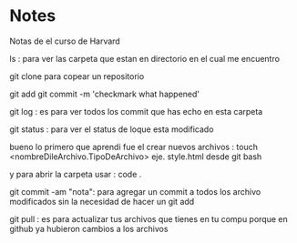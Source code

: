 # Notes
Notas de el curso de Harvard

ls : para ver las carpeta que estan en directorio en el cual me encuentro

git clone <url de git>
para copear un repositorio

git add <nombre de el archivo modificado>
git commit -m 'checkmark what happened' 

git log : es para ver todos los commit que has echo en esta carpeta

git status : para ver el status de loque esta modificado 

bueno lo primero que aprendi fue el crear nuevos archivos   : touch <nombreDileArchivo.TipoDeArchivo> eje. style.html
desde git bash 

y para abrir la carpeta usar : code .

git commit -am "nota": para agregar un commit a todos los archivo modificados sin la necesidad de hacer un git add
  
git pull : es para actualizar tus archivos que tienes en tu compu porque en github ya hubieron cambios a los archivos
